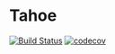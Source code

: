# Tahoe
[![Build Status](https://travis-ci.org/guuuuo/tahoe.svg?branch=master)](https://travis-ci.org/guuuuo/tahoe)
[![codecov](https://codecov.io/gh/guuuuo/tahoe/branch/master/graph/badge.svg)](https://codecov.io/gh/guuuuo/tahoe)
